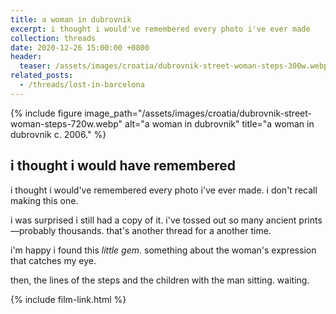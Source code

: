 ```yaml
---
title: a woman in dubrovnik
excerpt: i thought i would've remembered every photo i've ever made
collection: threads
date: 2020-12-26 15:00:00 +0800
header:
  teaser: /assets/images/croatia/dubrovnik-street-woman-steps-300w.webp
related_posts:
  - /threads/lost-in-barcelona
---
```


{% include figure image_path="/assets/images/croatia/dubrovnik-street-woman-steps-720w.webp" alt="a woman in dubrovnik" title="a woman in dubrovnik c. 2006." %}

## i thought i would have remembered

i thought i would've remembered every photo i've ever made. i don't recall making this one.

i was surprised i still had a copy of it. i've tossed out so many ancient prints&mdash;probably thousands. that's another thread for a another time.

i'm happy i found this _little gem_. something about the woman's expression that catches my eye. 

then, the lines of the steps and the children with the man sitting. waiting. 

{% include film-link.html %}